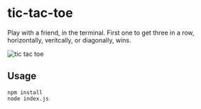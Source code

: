 # tic-tac-toe
Play with a friend, in the terminal.  First one to get three in a row, horizontally, veritcally, or diagonally, wins.

![tic tac toe](https://imgur.com/a/sZJB9)

## Usage
```
npm install
node index.js
```
